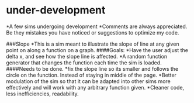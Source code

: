 # under-development
*A few sims undergoing development
*Comments are always appreciated. Be they mistakes you have noticed or suggestions to optimize my code.

###Slope
*This is a sim meant to illustrate the slope of line at any given point on along a function on a graph.
####Goals:
*Have the user adjust the delta x, and see how the slope line is affected.
*A random function generator that changes the function each time the sim is loaded.
####Needs to be done.
*fix the slope line so its smaller and follows the circle on the function. Instead of staying in middle of the page.
*Better modulation of the sim so that it can be adapted into other sims more effectively and will work with any arbitrary function given.
*Cleaner code, less inefficiencies, readability.


